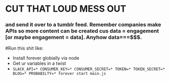 # CUT THAT LOUD MESS OUT

### and send it over to a tumblr feed. Remember companies make APIs so more content can be created cus data = engagement [or maybe engagement = data]. Anyhow data===$$$.

#Run this shit like:

- Install forever globially via node
- Get ur variables in a twist
- `SLACK_API=* CONSUMER_KEY=* CONSUMER_SECRET=* TOKEN=* TOKEN_SECRET=* BLOG=* PROBABILTY=* forever start main.js`
